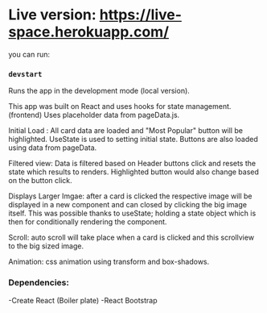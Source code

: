 # Live version: https://live-space.herokuapp.com/

you can run:

### `devstart`

Runs the app in the development mode (local version).

This app was built on React and uses hooks for state management. (frontend) Uses placeholder data from pageData.js.

Initial Load :
All card data are loaded and "Most Popular" button will be highlighted. UseState is used to setting initial state.
Buttons are also loaded using data from pageData.

Filtered view: Data is filtered based on Header buttons click and resets the state which results to renders. Highlighted button would also change based on the button click.

Displays Larger Imgae: after a card is clicked the respective image will be displayed in a new component and can closed by clicking the big image itself. This was possible thanks to useState; holding a state object which is then for conditionally rendering the component.

Scroll: auto scroll will take place when a card is clicked and this scrollview to the big sized image.

Animation: css animation using transform and box-shadows.

### Dependencies:

-Create React (Boiler plate)
-React Bootstrap
